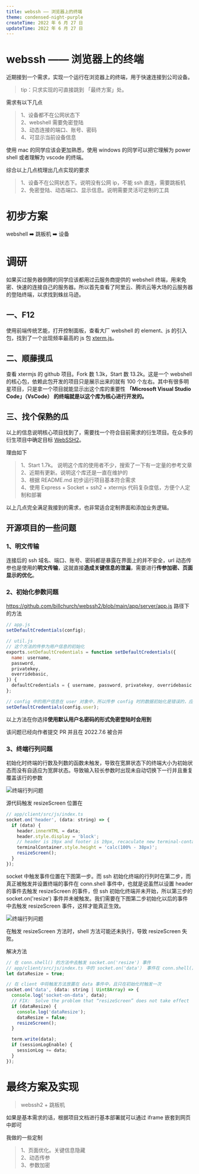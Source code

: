 ```yaml
---
title: webssh —— 浏览器上的终端
theme: condensed-night-purple
createTime: 2022 年 6 月 27 日
updateTime: 2022 年 6 月 27 日
---
```


# webssh —— 浏览器上的终端
近期接到一个需求，实现一个运行在浏览器上的终端，用于快速连接到公司设备。

> tip：只求实现的可直接跳到 「最终方案」处。

需求有以下几点

> 1、设备都不在公网状态下  
> 2、webshell 需要免密登陆  
> 3、动态连接的端口、账号、密码  
> 4、可显示当前设备信息

使用 mac 的同学应该会更加熟悉，使用 windows 的同学可以把它理解为 power shell 或者理解为 vscode 的终端。

综合以上几点梳理出几点实现的要求

>1、设备不在公网状态下。说明没有公网 ip，不能 ssh 直连，需要跳板机  
>2、免密登陆、动态端口、显示信息。说明需要灵活可定制的工具

# 初步方案
webshell ➡️ 跳板机 ➡️ 设备

# 调研
如果买过服务器倒腾的同学应该都用过云服务商提供的 webshell 终端，用来免密、快速的连接自己的服务器。所以首先查看了阿里云、腾讯云等大场的云服务器的登陆终端，以求找到蛛丝马迹。

## 一、F12
使用前端传统艺能，打开控制面板，查看大厂 webshell 的 element、js 的引入包，找到了一个出现频率最高的 js 包 [xterm.js](https://github.com/xtermjs/xterm.js)。

## 二、顺藤摸瓜
查看 xtermjs 的 github 项目。Fork 数 1.3k，Start 数 13.2k。这是一个 webshell 的核心包，依赖此包开发的项目只是展示出来的就有 100 个左右。其中有很多明星项目，只是拿一个项目就能显示出这个库的重要性 **「Microsoft Visual Studio Code」（VsCode） 的终端就是以这个库为核心进行开发的。**

## 三、找个保熟的瓜
以上的信息说明核心项目找到了，需要找一个符合目前需求的衍生项目。在众多的衍生项目中确定目标 [WebSSH2](!https://github.com/billchurch/WebSSH2)。

理由如下
>1、Start 1.7k。 说明这个库的使用者不少，搜索了一下有一定量的参考文章  
>2、近期有更新。说明这个库还是一直在维护的  
>3、根据 README.md 初步运行项目基本符合需求  
>4、使用 Express + Socket + ssh2 + xtermjs 代码复杂度低，方便个人定制和部署

以上几点完全满足我接到的需求，也非常适合定制界面和添加业务逻辑。

## 开源项目的一些问题

### 1、明文传输
连接后的 ssh 域名、端口、账号、密码都是暴露在界面上的并不安全，url 动态传参也是使用的**明文传输**，这就直接**造成关键信息的泄漏**，需要进行**传参加密、页面显示的优化**。

### 2、初始化参数问题
https://github.com/billchurch/webssh2/blob/main/app/server/app.js
路径下的方法
```js
// app.js
setDefaultCredentials(config);

// util.js
// 这个方法的传参为用户信息的初始化
exports.setDefaultCredentials = function setDefaultCredentials({
  name: username,
  password,
  privatekey,
  overridebasic,
}) {
  defaultCredentials = { username, password, privatekey, overridebasic };
};

// config 中的用户信息在 user 对象中，所以传参 config 时的数据初始化是错误的，应改为
setDefaultCredentials(config.user);

```
以上方法在你选择**使用默认用户名密码的形式免密登陆时会用到**

该问题已经向作者提交 PR 并且在 2022.7.6 被合并

### 3、终端行列问题  
初始化时终端的行数及列数的函数未触发，导致在宽屏状态下的终端大小为初始状态而没有自适应为宽屏状态。导致输入较长参数时出现未自动切换下一行并且重复覆盖该行的参数

![终端行列问题 ](https://raw.githubusercontent.com/zhangchao-wooc/wooc/master/content/front-end/img/webssh/1.webp)

源代码触发 resizeScreen 位置在 
```js
// app/client/src/js/index.ts
socket.on('header', (data: string) => {
  if (data) {
    header.innerHTML = data;
    header.style.display = 'block';
    // header is 19px and footer is 19px, recaculate new terminal-container and resize
    terminalContainer.style.height = 'calc(100% - 38px)';
    resizeScreen();
  }
});
```
socket 中触发事件位置在下图第一步。而 ssh 初始化终端的行列时在第二步，而真正被触发并设置终端的事件在 conn.shell 事件中，也就是说虽然以设置 header 的事件去触发 resizeScreen 的事件，但 ssh 初始化终端并未开始，所以第三步的 socket.on('resize') 事件并未被触发。我们需要在下图第二步初始化以后的事件中去触发 resizeScreen 事件，这样才能真正生效。

![终端行列问题 ](https://raw.githubusercontent.com/zhangchao-wooc/wooc/master/content/front-end/img/webssh/2.webp)

在触发 resizeScreen 方法时，shell 方法可能还未执行，导致 resizeScreen 失败。

解决方法
```js
// 在 conn.shell() 的方法中去触发 socket.on('resize') 事件
// app/client/src/js/index.ts 中的 socket.on('data'） 事件在 conn.shell() 中
let dataResize = true;

// 在 client 中将触发方法放置在 data 事件中，且只在初始化时触发一次
socket.on('data', (data: string | Uint8Array) => {
  console.log('socket-on-data', data);
  // FIX:  Solve the problem that “resizeScreen” does not take effect
  if (dataResize) {
    console.log('dataResize');
    dataResize = false;
    resizeScreen();
  }

  term.write(data);
  if (sessionLogEnable) {
    sessionLog += data;
  }
});
```


# 最终方案及实现

> webssh2 + 跳板机

如果是基本需求的话，根据项目文档进行基本部署就可以通过 iframe 嵌套到网页中即可

我做的一些定制
>1、页面优化。关键信息隐藏  
>2、动态传参  
>3、参数加密 

